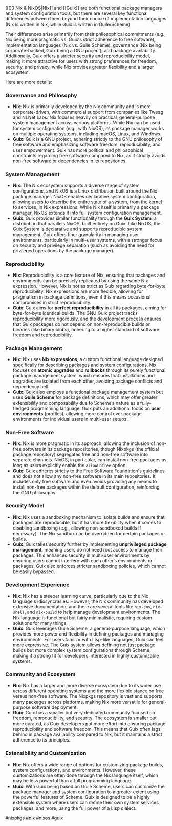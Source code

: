[[00 Nix & NixOS|Nix]] and [[Guix]] are both functional package managers and system configuration tools, but there are several key functional differences between them beyond their choice of implementation languages (Nix is written in Nix, while Guix is written in Guile/Scheme). 

Their differences arise primarily from their philosophical commitments (e.g., Nix being more pragmatic vs. Guix's strict adherence to free software), implementation languages (Nix vs. Guile Scheme), governance (Nix being corporate-backed, Guix being a GNU project), and package availability. Additionally, Guix offers a stricter security and reproducibility model, making it more attractive for users with strong preferences for freedom, security, and privacy, while Nix provides greater flexibility and a larger ecosystem.

Here are more details:

### Governance and Philosophy
- **Nix**: Nix is primarily developed by the Nix community and is more corporate-driven, with commercial support from companies like Tweag and NLNet Labs. Nix focuses heavily on practical, general-purpose system management across various platforms. While Nix can be used for system configuration (e.g., with NixOS), its package manager works on multiple operating systems, including macOS, Linux, and Windows.
- **Guix**: Guix is a GNU project, adhering strictly to the GNU philosophy of free software and emphasizing software freedom, reproducibility, and user empowerment. Guix has more political and philosophical constraints regarding free software compared to Nix, as it strictly avoids non-free software or dependencies in its repositories.

### System Management
- **Nix**: The Nix ecosystem supports a diverse range of system configurations, and NixOS is a Linux distribution built around the Nix package manager. NixOS enables declarative system configuration, allowing users to describe the entire state of a system, from the kernel to services, in Nix expressions. While Nix itself is primarily a package manager, NixOS extends it into full system configuration management.
- **Guix**: Guix provides similar functionality through the **Guix System**, a distribution that parallels NixOS, built entirely on Guix. Like NixOS, the Guix System is declarative and supports reproducible system management. Guix offers finer granularity in managing user environments, particularly in multi-user systems, with a stronger focus on security and privilege separation (such as avoiding the need for privileged operations by the package manager).

### Reproducibility
- **Nix**: Reproducibility is a core feature of Nix, ensuring that packages and environments can be precisely replicated by using the same Nix expression. However, Nix is not as strict as Guix regarding byte-for-byte reproducibility. Nix expressions are more flexible, allowing for pragmatism in package definitions, even if this means occasional compromises in strict reproducibility.
- **Guix**: Guix aims for **perfect reproducibility** in all its packages, aiming for byte-for-byte identical builds. The GNU Guix project tracks reproducibility more rigorously, and the development process ensures that Guix packages do not depend on non-reproducible builds or binaries (like binary blobs), adhering to a higher standard of software freedom and reproducibility.

### Package Management
- **Nix**: Nix uses **Nix expressions**, a custom functional language designed specifically for describing packages and system configurations. Nix focuses on **atomic upgrades** and **rollbacks** through its purely functional package management system, which ensures that installations and upgrades are isolated from each other, avoiding package conflicts and dependency hell.
- **Guix**: Guix also employs a functional package management system but uses **Guile Scheme** for package definitions, which may offer greater extensibility and composability due to Scheme’s nature as a fully-fledged programming language. Guix puts an additional focus on **user environments** (profiles), allowing more control over package environments for individual users in multi-user setups.

### Non-Free Software
- **Nix**: Nix is more pragmatic in its approach, allowing the inclusion of non-free software in its package repositories, though Nixpkgs (the official package repository) segregates free and non-free software into separate channels. NixOS, in particular, can install non-free packages as long as users explicitly enable the `allowUnfree` option.
- **Guix**: Guix adheres strictly to the Free Software Foundation's guidelines and does not allow any non-free software in its main repositories. It includes only free software and even avoids providing any means to install non-free packages within the default configuration, reinforcing the GNU philosophy.

### Security Model
- **Nix**: Nix uses a sandboxing mechanism to isolate builds and ensure that packages are reproducible, but it has more flexibility when it comes to disabling sandboxing (e.g., allowing non-sandboxed builds if necessary). The Nix sandbox can be overridden for certain packages or builds.
- **Guix**: Guix takes security further by implementing **unprivileged package management**, meaning users do not need root access to manage their packages. This enhances security in multi-user environments by ensuring users cannot interfere with each other’s environments or packages. Guix also enforces stricter sandboxing policies, which cannot be easily bypassed.

### Development Experience
- **Nix**: Nix has a steeper learning curve, particularly due to the Nix language's idiosyncrasies. However, the Nix community has developed extensive documentation, and there are several tools like `nix-env`, `nix-shell`, and `nix-build` to help manage development environments. The Nix language is functional but fairly minimalistic, requiring custom solutions for many things.
- **Guix**: Guix leverages Guile Scheme, a general-purpose language, which provides more power and flexibility in defining packages and managing environments. For users familiar with Lisp-like languages, Guix can feel more expressive. The Guix system allows defining not just package builds but more complex system configurations through Scheme, making it a strong fit for developers interested in highly customizable systems.

### Community and Ecosystem
- **Nix**: Nix has a larger and more diverse ecosystem due to its wider use across different operating systems and the more flexible stance on free versus non-free software. The Nixpkgs repository is vast and supports many packages across platforms, making Nix more versatile for general-purpose software deployment.
- **Guix**: Guix has a smaller but very dedicated community focused on freedom, reproducibility, and security. The ecosystem is smaller but more curated, as Guix developers put more effort into ensuring package reproducibility and software freedom. This means that Guix often lags behind in package availability compared to Nix, but it maintains a strict adherence to its principles.

### Extensibility and Customization
- **Nix**: Nix offers a wide range of options for customizing package builds, system configurations, and environments. However, these customizations are often done through the Nix language itself, which may be less powerful than a full programming language.
- **Guix**: With Guix being based on Guile Scheme, users can customize the package manager and system configuration to a greater extent using the powerful features of Scheme. Guix is designed to be a highly extensible system where users can define their own system services, packages, and more, using the full power of a Lisp dialect.

<!-- Keywords -->
#nixpkgs #nix #nixos #guix
<!-- /Keywords -->

